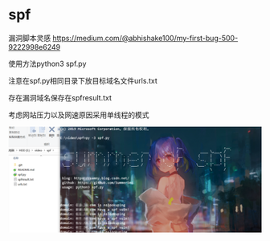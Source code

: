 # spf

漏洞脚本灵感 https://medium.com/@abhishake100/my-first-bug-500-9222998e6249 

使用方法python3 spf.py

注意在spf.py相同目录下放目标域名文件urls.txt

存在漏洞域名保存在spfresult.txt

考虑网站压力以及网速原因采用单线程的模式



![](https://github.com/SummerSec/spf/blob/master/demo.png)
